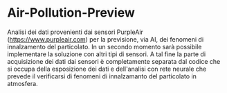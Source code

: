 # Air-Pollution-Preview
Analisi dei dati provenienti dai sensori PurpleAir (https://www.purpleair.com) per la previsione, via AI, dei fenomeni di innalzamento del particolato.
In un secondo momento sarà possibile implementare la soluzione con altri tipi di sensori. 
A tal fine la parte di acquisizione dei dati dai sensori è completamente separata dal codice che si occupa della esposizione dei dati e dell'analisi con rete neurale che prevede il verificarsi di fenomeni di innalzamanto del particolato in atmosfera. 
